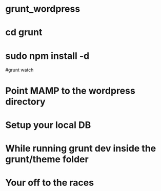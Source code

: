 # grunt_wordpress
# cd grunt
# sudo npm install -d
#grunt watch

# Point MAMP to the wordpress directory
# Setup your local DB
# While running grunt dev inside the grunt/theme folder

# Your off to the races
